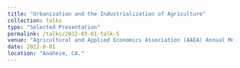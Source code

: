 ```yaml
---
title: "Urbanization and the Industrialization of Agriculture"
collection: talks
type: "Selected Presentation"
permalink: /talks/2012-03-01-talk-5
venue: "Agricultural and Applied Economics Association (AAEA) Annual Meeting"
date: 2022-8-01
location: "Anaheim, CA."
---
```

